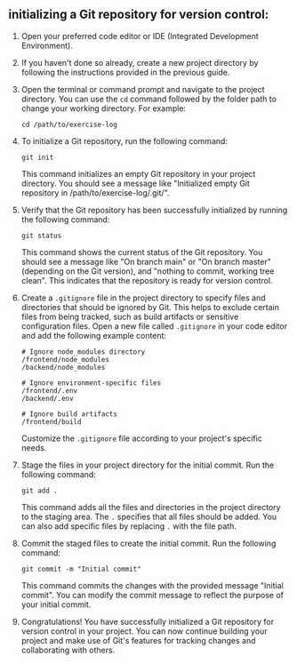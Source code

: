 ## initializing a Git repository for version control:

1. Open your preferred code editor or IDE (Integrated Development Environment).

2. If you haven't done so already, create a new project directory by following the instructions provided in the previous guide.

3. Open the terminal or command prompt and navigate to the project directory. You can use the `cd` command followed by the folder path to change your working directory. For example:

   ```shell
   cd /path/to/exercise-log
   ```

4. To initialize a Git repository, run the following command:

   ```shell
   git init
   ```

   This command initializes an empty Git repository in your project directory. You should see a message like "Initialized empty Git repository in /path/to/exercise-log/.git/".

5. Verify that the Git repository has been successfully initialized by running the following command:

   ```shell
   git status
   ```

   This command shows the current status of the Git repository. You should see a message like "On branch main" or "On branch master" (depending on the Git version), and "nothing to commit, working tree clean". This indicates that the repository is ready for version control.

6. Create a `.gitignore` file in the project directory to specify files and directories that should be ignored by Git. This helps to exclude certain files from being tracked, such as build artifacts or sensitive configuration files. Open a new file called `.gitignore` in your code editor and add the following example content:

   ```plaintext
   # Ignore node_modules directory
   /frontend/node_modules
   /backend/node_modules
   
   # Ignore environment-specific files
   /frontend/.env
   /backend/.env
   
   # Ignore build artifacts
   /frontend/build
   ```

   Customize the `.gitignore` file according to your project's specific needs.

7. Stage the files in your project directory for the initial commit. Run the following command:

   ```shell
   git add .
   ```

   This command adds all the files and directories in the project directory to the staging area. The `.` specifies that all files should be added. You can also add specific files by replacing `.` with the file path.

8. Commit the staged files to create the initial commit. Run the following command:

   ```shell
   git commit -m "Initial commit"
   ```

   This command commits the changes with the provided message "Initial commit". You can modify the commit message to reflect the purpose of your initial commit.

9. Congratulations! You have successfully initialized a Git repository for version control in your project. You can now continue building your project and make use of Git's features for tracking changes and collaborating with others.
